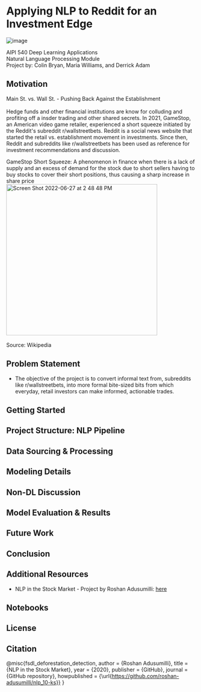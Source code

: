 # Applying NLP to Reddit for an Investment Edge
 ![image](https://user-images.githubusercontent.com/78511177/176003905-7eed8447-4bd7-43d5-98d0-ed475fe48a73.png)



AIPI 540 Deep Learning Applications
<br> Natural Language Processing Module
<br> Project by: Colin Bryan, Maria Williams, and Derrick Adam

Motivation
----------
Main St. vs. Wall St. - Pushing Back Against the Establishment 
<br>
<br> Hedge funds and other financial institutions are know for colluding and profiting off a insder trading and other shared secrets. In 2021, GameStop, an American video game retailer, experienced a short squeeze initiated by the Reddit's subreddit r/wallstreetbets. Reddit is a social news website that started the retail vs. establishment movement in investments. Since then, Reddit and subreddits like r/wallstreetbets has been used as reference for investment recommendations and discussion. 

GameStop Short Squeeze: A phenomenon in finance when there is a lack of supply and an excess of demand for the stock due to short sellers having to buy stocks to cover their short positions, thus causing a sharp increase in share price
<br>
<img width="401" alt="Screen Shot 2022-06-27 at 2 48 48 PM" src="https://user-images.githubusercontent.com/78511177/176013914-8cca57f4-aad4-44a2-baed-ac7e06de1aa4.png">
<br> 
<br> Source: Wikipedia


Problem Statement
-----------------
* The objective of the project is to convert informal text from, subreddits like r/wallstreetbets, into more formal bite-sized bits from which everyday, retail investors can make informed, actionable trades. 

Getting Started
---------------

Project Structure: NLP Pipeline
-----------------

Data Sourcing & Processing
--------------------------

Modeling Details
----------------

Non-DL Discussion
---------------

Model Evaluation & Results
----------------------------

Future Work
------------

Conclusion
----------

Additional Resources
--------------------
* NLP in the Stock Market - Project by Roshan Adusumilli: [here](https://towardsdatascience.com/nlp-in-the-stock-market-8760d062eb92#:~:text=Machine%20learning%20models%20implemented%20in,forms%20to%20forecast%20stock%20movements.)

Notebooks
---------

License
-------

Citation
--------
@misc{fsdl_deforestation_detection,
  author = {Roshan Adusumilli},
  title = {NLP in the Stock Market},
  year = {2020},
  publisher = {GitHub},
  journal = {GitHub repository},
  howpublished = {\url{https://github.com/roshan-adusumilli/nlp_10-ks}}
}
